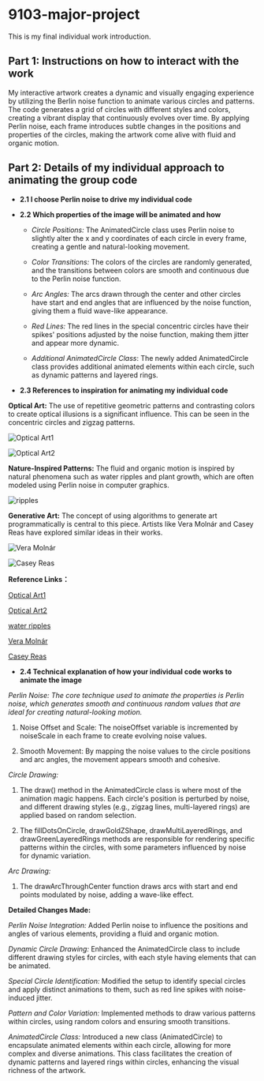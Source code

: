 # 9103-major-project

This is my final individual work introduction.

## Part 1: Instructions on how to interact with the work

My interactive artwork creates a dynamic and visually engaging experience by utilizing the Berlin noise function to animate various circles and patterns. The code generates a grid of circles with different styles and colors, creating a vibrant display that continuously evolves over time. By applying Perlin noise, each frame introduces subtle changes in the positions and properties of the circles, making the artwork come alive with fluid and organic motion.

## Part 2: Details of my individual approach to animating the group code

- **2.1 I choose Perlin noise to drive my individual code**

- **2.2 Which properties of the image will be animated and how**

  - *Circle Positions:* The AnimatedCircle class uses Perlin noise to slightly alter the x and y coordinates of each circle in every frame, creating a gentle and natural-looking movement.

  - *Color Transitions:* The colors of the circles are randomly generated, and the transitions between colors are smooth and continuous due to the Perlin noise function.

  - *Arc Angles:* The arcs drawn through the center and other circles have start and end angles that are influenced by the noise function, giving them a fluid wave-like appearance.

  - *Red Lines:* The red lines in the special concentric circles have their spikes' positions adjusted by the noise function, making them jitter and appear more dynamic.

  - *Additional AnimatedCircle Class*: The newly added AnimatedCircle class provides additional animated elements within each circle, such as dynamic patterns and layered rings.

- **2.3 References to inspiration for animating my individual code**

**Optical Art:** The use of repetitive geometric patterns and contrasting colors to create optical illusions is a significant influence. This can be seen in the concentric circles and zigzag patterns.

![Optical Art1](assets/OpArt1.png)

![Optical Art2](assets/OpArt2.png)

**Nature-Inspired Patterns:** The fluid and organic motion is inspired by natural phenomena such as water ripples and plant growth, which are often modeled using Perlin noise in computer graphics.

![ripples](assets/ripples.png)

**Generative Art:** The concept of using algorithms to generate art programmatically is central to this piece. Artists like Vera Molnár and Casey Reas have explored similar ideas in their works.

![Vera Molnár](assets/Artist1.png)

![Casey Reas](assets/Artist2.png)

**Reference Links：**

[Optical Art1](https://blog.displate.com/optical-illusion-art/)

[Optical Art2](https://www.dreamstime.com/stock-illustration-green-blue-abstract-circle-element-optical-art-style-concentric-circle-shapes-gradient-background-mandala-calming-image78370643)


[water ripples](https://www.scienceabc.com/eyeopeners/what-causes-ripples-in-water.html)

[Vera Molnár](https://www.researchgate.net/figure/Vera-Molnar-Hommage-a-Barbaud-Tribute-to-Barbaud-1974-Plotter-drawing-ink-on_fig1_338896073)


[Casey Reas](https:https://www.mutualart.com/Artist/Casey-Reas/9FE1DB446CCAE7EA)

- **2.4 Technical explanation of how your individual code works to animate the image**

*Perlin Noise: The core technique used to animate the properties is Perlin noise, which generates smooth and continuous random values that are ideal for creating natural-looking motion.*

1. Noise Offset and Scale: The noiseOffset variable is incremented by noiseScale in each frame to create evolving noise values.

2. Smooth Movement: By mapping the noise values to the circle positions and arc angles, the movement appears smooth and cohesive.

*Circle Drawing:*

1. The draw() method in the AnimatedCircle class is where most of the animation magic happens. Each circle's position is perturbed by noise, and different drawing styles (e.g., zigzag lines, multi-layered rings) are applied based on random selection.

2. The fillDotsOnCircle, drawGoldZShape, drawMultiLayeredRings, and drawGreenLayeredRings methods are responsible for rendering specific patterns within the circles, with some parameters influenced by noise for dynamic variation.

*Arc Drawing:*

1. The drawArcThroughCenter function draws arcs with start and end points modulated by noise, adding a wave-like effect.

**Detailed Changes Made:**

*Perlin Noise Integration:* Added Perlin noise to influence the positions and angles of various elements, providing a fluid and organic motion.

*Dynamic Circle Drawing:* Enhanced the AnimatedCircle class to include different drawing styles for circles, with each style having elements that can be animated.

*Special Circle Identification:* Modified the setup to identify special circles and apply distinct animations to them, such as red line spikes with noise-induced jitter.

*Pattern and Color Variation:* Implemented methods to draw various patterns within circles, using random colors and ensuring smooth transitions.

*AnimatedCircle Class:* Introduced a new class (AnimatedCircle) to encapsulate animated elements within each circle, allowing for more complex and diverse animations. This class facilitates the creation of dynamic patterns and layered rings within circles, enhancing the visual richness of the artwork.
